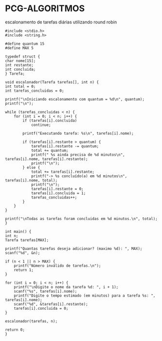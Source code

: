 # PCG-ALGORITMOS
escalonamento de tarefas diárias utilizando round robin 

    #include <stdio.h>
    #include <string.h>

    #define quantum 15
    #define MAX 5

    typedef struct {
    char nome[15];
    int restante;
    int concluida;
    } Tarefa;

    void escalonador(Tarefa tarefas[], int n) {
    int total = 0;
    int tarefas_concluidas = 0;

    printf("\nIniciando escalonamento com quantum = %d\n", quantum);
    printf("\n");

    while (tarefas_concluidas < n) {
        for (int i = 0; i < n; i++) {
            if (tarefas[i].concluida)
                continue;

            printf("Executando tarefa: %s\n", tarefas[i].nome);

            if (tarefas[i].restante > quantum) {
                tarefas[i].restante -= quantum;
                total += quantum;
                printf(" %s ainda precisa de %d minutos\n", tarefas[i].nome, tarefas[i].restante);
                printf("\n");
            } else {
                total += tarefas[i].restante;
                printf("-> %s concluído(a) em %d minutos\n", tarefas[i].nome, total);
                printf("\n");
                tarefas[i].restante = 0;
                tarefas[i].concluida = 1;
                tarefas_concluidas++;
            }
        }
    }

    printf("\nTodas as tarefas foram concluidas em %d minutos.\n", total);
    }

    int main() {
    int n;
    Tarefa tarefas[MAX];

    printf("Quantas tarefas deseja adicionar? (maximo %d): ", MAX);
    scanf("%d", &n);

    if (n < 1 || n > MAX) {
        printf("Número inválido de tarefas.\n");
        return 1;
    }

    for (int i = 0; i < n; i++) {
        printf("\nDigite o nome da tarefa %d: ", i + 1);
        scanf("%s", tarefas[i].nome);
        printf("Digite o tempo estimado (em minutos) para a tarefa %s: ", tarefas[i].nome);
        scanf("%d", &tarefas[i].restante);
        tarefas[i].concluida = 0;
    }

    escalonador(tarefas, n);

    return 0;
    }
